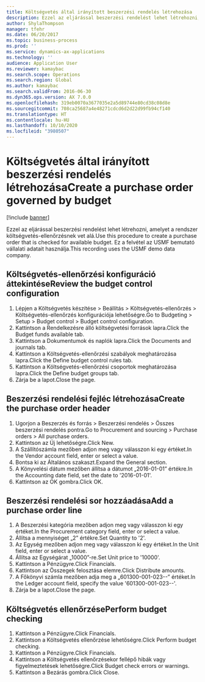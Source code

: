 ```yaml
---
title: Költségvetés által irányított beszerzési rendelés létrehozása
description: Ezzel az eljárással beszerzési rendelést lehet létrehozni, amelyet a rendszer költségvetés-ellenőrzésnek vet alá.
author: ShylaThompson
manager: tfehr
ms.date: 06/20/2017
ms.topic: business-process
ms.prod: ''
ms.service: dynamics-ax-applications
ms.technology: ''
audience: Application User
ms.reviewer: kamaybac
ms.search.scope: Operations
ms.search.region: Global
ms.author: kamaybac
ms.search.validFrom: 2016-06-30
ms.dyn365.ops.version: AX 7.0.0
ms.openlocfilehash: 319eb0070a3677035e2a5d89744e80cd38c08d8e
ms.sourcegitcommit: 708ca25687a4e48271cdcd6d2d22d99fb94cf140
ms.translationtype: HT
ms.contentlocale: hu-HU
ms.lasthandoff: 10/10/2020
ms.locfileid: "3980507"
---
```

# <a name="create-a-purchase-order-governed-by-budget"></a><span data-ttu-id="3c24f-103">Költségvetés által irányított beszerzési rendelés létrehozása</span><span class="sxs-lookup"><span data-stu-id="3c24f-103">Create a purchase order governed by budget</span></span>

[!include [banner](../../includes/banner.md)]

<span data-ttu-id="3c24f-104">Ezzel az eljárással beszerzési rendelést lehet létrehozni, amelyet a rendszer költségvetés-ellenőrzésnek vet alá.</span><span class="sxs-lookup"><span data-stu-id="3c24f-104">Use this procedure to create a purchase order that is checked for available budget.</span></span> <span data-ttu-id="3c24f-105">Ez a felvétel az USMF bemutató vállalati adatait használja.</span><span class="sxs-lookup"><span data-stu-id="3c24f-105">This recording uses the USMF demo data company.</span></span>


## <a name="review-the-budget-control-configuration"></a><span data-ttu-id="3c24f-106">Költségvetés-ellenőrzési konfiguráció áttekintése</span><span class="sxs-lookup"><span data-stu-id="3c24f-106">Review the budget control configuration</span></span>
1. <span data-ttu-id="3c24f-107">Lépjen a Költségvetés készítése > Beállítás > Költségvetés-ellenőrzés > Költségvetés-ellenőrzés konfigurációja lehetőségre.</span><span class="sxs-lookup"><span data-stu-id="3c24f-107">Go to Budgeting > Setup > Budget control > Budget control configuration.</span></span>
2. <span data-ttu-id="3c24f-108">Kattintson a Rendelkezésre álló költségvetési források lapra.</span><span class="sxs-lookup"><span data-stu-id="3c24f-108">Click the Budget funds available tab.</span></span>
3. <span data-ttu-id="3c24f-109">Kattintson a Dokumentumok és naplók lapra.</span><span class="sxs-lookup"><span data-stu-id="3c24f-109">Click the Documents and journals tab.</span></span>
4. <span data-ttu-id="3c24f-110">Kattintson a Költségvetés-ellenőrzési szabályok meghatározása lapra.</span><span class="sxs-lookup"><span data-stu-id="3c24f-110">Click the Define budget control rules tab.</span></span>
5. <span data-ttu-id="3c24f-111">Kattintson a Költségvetés-ellenőrzési csoportok meghatározása lapra.</span><span class="sxs-lookup"><span data-stu-id="3c24f-111">Click the Define budget groups tab.</span></span>
6. <span data-ttu-id="3c24f-112">Zárja be a lapot.</span><span class="sxs-lookup"><span data-stu-id="3c24f-112">Close the page.</span></span>

## <a name="create-the-purchase-order-header"></a><span data-ttu-id="3c24f-113">Beszerzési rendelési fejléc létrehozása</span><span class="sxs-lookup"><span data-stu-id="3c24f-113">Create the purchase order header</span></span>
1. <span data-ttu-id="3c24f-114">Ugorjon a Beszerzés és forrás > Beszerzési rendelés > Összes beszerzési rendelés pontra.</span><span class="sxs-lookup"><span data-stu-id="3c24f-114">Go to Procurement and sourcing > Purchase orders > All purchase orders.</span></span>
2. <span data-ttu-id="3c24f-115">Kattintson az Új lehetőségre.</span><span class="sxs-lookup"><span data-stu-id="3c24f-115">Click New.</span></span>
3. <span data-ttu-id="3c24f-116">A Szállítószámla mezőben adjon meg vagy válasszon ki egy értéket.</span><span class="sxs-lookup"><span data-stu-id="3c24f-116">In the Vendor account field, enter or select a value.</span></span>
4. <span data-ttu-id="3c24f-117">Bontsa ki az Általános szakaszt.</span><span class="sxs-lookup"><span data-stu-id="3c24f-117">Expand the General section.</span></span>
5. <span data-ttu-id="3c24f-118">A Könyvelési dátum mezőben állítsa a dátumot „2016-01-01” értékre.</span><span class="sxs-lookup"><span data-stu-id="3c24f-118">In the Accounting date field, set the date to '2016-01-01'.</span></span>
6. <span data-ttu-id="3c24f-119">Kattintson az OK gombra.</span><span class="sxs-lookup"><span data-stu-id="3c24f-119">Click OK.</span></span>

## <a name="add-a-purchase-order-line"></a><span data-ttu-id="3c24f-120">Beszerzési rendelési sor hozzáadása</span><span class="sxs-lookup"><span data-stu-id="3c24f-120">Add a purchase order line</span></span>
1. <span data-ttu-id="3c24f-121">A Beszerzési kategória mezőben adjon meg vagy válasszon ki egy értéket.</span><span class="sxs-lookup"><span data-stu-id="3c24f-121">In the Procurement category field, enter or select a value.</span></span>
2. <span data-ttu-id="3c24f-122">Állítsa a mennyiséget „2” értékre.</span><span class="sxs-lookup"><span data-stu-id="3c24f-122">Set Quantity to '2'.</span></span>
3. <span data-ttu-id="3c24f-123">Az Egység mezőben adjon meg vagy válasszon ki egy értéket.</span><span class="sxs-lookup"><span data-stu-id="3c24f-123">In the Unit field, enter or select a value.</span></span>
4. <span data-ttu-id="3c24f-124">Állítsa az Egységárat „10000”-re.</span><span class="sxs-lookup"><span data-stu-id="3c24f-124">Set Unit price to '10000'.</span></span>
5. <span data-ttu-id="3c24f-125">Kattintson a Pénzügyre.</span><span class="sxs-lookup"><span data-stu-id="3c24f-125">Click Financials.</span></span>
6. <span data-ttu-id="3c24f-126">Kattintson az Összegek felosztása elemre.</span><span class="sxs-lookup"><span data-stu-id="3c24f-126">Click Distribute amounts.</span></span>
7. <span data-ttu-id="3c24f-127">A Főkönyvi számla mezőben adja meg a „601300-001-023--” értéket.</span><span class="sxs-lookup"><span data-stu-id="3c24f-127">In the Ledger account field, specify the value '601300-001-023--'.</span></span>
8. <span data-ttu-id="3c24f-128">Zárja be a lapot.</span><span class="sxs-lookup"><span data-stu-id="3c24f-128">Close the page.</span></span>

## <a name="perform-budget-checking"></a><span data-ttu-id="3c24f-129">Költségvetés ellenőrzése</span><span class="sxs-lookup"><span data-stu-id="3c24f-129">Perform budget checking</span></span>
1. <span data-ttu-id="3c24f-130">Kattintson a Pénzügyre.</span><span class="sxs-lookup"><span data-stu-id="3c24f-130">Click Financials.</span></span>
2. <span data-ttu-id="3c24f-131">Kattintson a Költségvetés ellenőrzése lehetőségre.</span><span class="sxs-lookup"><span data-stu-id="3c24f-131">Click Perform budget checking.</span></span>
3. <span data-ttu-id="3c24f-132">Kattintson a Pénzügyre.</span><span class="sxs-lookup"><span data-stu-id="3c24f-132">Click Financials.</span></span>
4. <span data-ttu-id="3c24f-133">Kattintson a Költségvetés ellenőrzésekor fellépő hibák vagy figyelmeztetések lehetőségre.</span><span class="sxs-lookup"><span data-stu-id="3c24f-133">Click Budget check errors or warnings.</span></span>
5. <span data-ttu-id="3c24f-134">Kattintson a Bezárás gombra.</span><span class="sxs-lookup"><span data-stu-id="3c24f-134">Click Close.</span></span>

